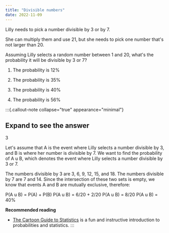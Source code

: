 ```yaml
---
title: "Divisible numbers"
date: 2022-11-09
---
```


Lilly needs to pick a number divisible by 3 or by 7.

She can multiply them and use 21, but she needs to pick one number that's not larger than 20.

Assuming Lilly selects a random number between 1 and 20, what's the probability it will be divisible by 3 or 7?

1. The probability is 12%

2. The probability is 35%

3. The probability is 40%

4. The probability is 56%

:::{.callout-note collapse="true" appearance="minimal"}
## Expand to see the answer

3

Let's assume that A is the event where Lilly selects a number divisible by 3, and B is where her number is divisible by 7. We want to find the probability of A u B, which denotes the event where Lilly selects a number divisible by 3 or 7.

The numbers divisible by 3 are 3, 6, 9, 12, 15, and 18. The numbers divisible by 7 are 7 and 14. Since the intersection of these two sets is empty, we know that events A and B are mutually exclusive, therefore:

P(A u B) = P(A) + P(B)
P(A u B) = 6/20 + 2/20
P(A u B) = 8/20
P(A u B) = 40%

**Recommended reading**

* [The Cartoon Guide to Statistics](https://amzn.to/3eg9iIo) is a fun and instructive introduction to probabilities and statistics.
:::
